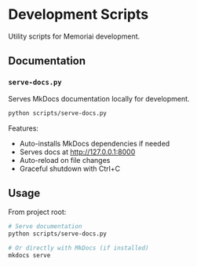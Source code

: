 # Development Scripts

Utility scripts for Memoriai development.

## Documentation

### `serve-docs.py`
Serves MkDocs documentation locally for development.

```bash
python scripts/serve-docs.py
```

Features:
- Auto-installs MkDocs dependencies if needed
- Serves docs at http://127.0.0.1:8000
- Auto-reload on file changes
- Graceful shutdown with Ctrl+C

## Usage

From project root:

```bash
# Serve documentation
python scripts/serve-docs.py

# Or directly with MkDocs (if installed)
mkdocs serve
```